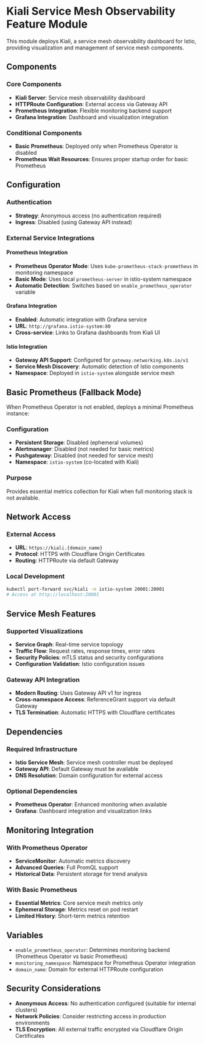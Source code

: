 # Kiali Service Mesh Observability Feature Module

This module deploys Kiali, a service mesh observability dashboard for Istio, providing visualization and management of service mesh components.

## Components

### Core Components
- **Kiali Server**: Service mesh observability dashboard
- **HTTPRoute Configuration**: External access via Gateway API
- **Prometheus Integration**: Flexible monitoring backend support
- **Grafana Integration**: Dashboard and visualization integration

### Conditional Components
- **Basic Prometheus**: Deployed only when Prometheus Operator is disabled
- **Prometheus Wait Resources**: Ensures proper startup order for basic Prometheus

## Configuration

### Authentication
- **Strategy**: Anonymous access (no authentication required)
- **Ingress**: Disabled (using Gateway API instead)

### External Service Integrations

#### Prometheus Integration
- **Prometheus Operator Mode**: Uses `kube-prometheus-stack-prometheus` in monitoring namespace
- **Basic Mode**: Uses local `prometheus-server` in istio-system namespace
- **Automatic Detection**: Switches based on `enable_prometheus_operator` variable

#### Grafana Integration
- **Enabled**: Automatic integration with Grafana service
- **URL**: `http://grafana.istio-system:80`
- **Cross-service**: Links to Grafana dashboards from Kiali UI

#### Istio Integration
- **Gateway API Support**: Configured for `gateway.networking.k8s.io/v1`
- **Service Mesh Discovery**: Automatic detection of Istio components
- **Namespace**: Deployed in `istio-system` alongside service mesh

## Basic Prometheus (Fallback Mode)

When Prometheus Operator is not enabled, deploys a minimal Prometheus instance:

### Configuration
- **Persistent Storage**: Disabled (ephemeral volumes)
- **Alertmanager**: Disabled (not needed for basic metrics)
- **Pushgateway**: Disabled (not needed for service mesh)
- **Namespace**: `istio-system` (co-located with Kiali)

### Purpose
Provides essential metrics collection for Kiali when full monitoring stack is not available.

## Network Access

### External Access
- **URL**: `https://kiali.{domain_name}`
- **Protocol**: HTTPS with Cloudflare Origin Certificates
- **Routing**: HTTPRoute via default Gateway

### Local Development
```bash
kubectl port-forward svc/kiali -n istio-system 20001:20001
# Access at http://localhost:20001
```

## Service Mesh Features

### Supported Visualizations
- **Service Graph**: Real-time service topology
- **Traffic Flow**: Request rates, response times, error rates
- **Security Policies**: mTLS status and security configurations
- **Configuration Validation**: Istio configuration issues

### Gateway API Integration
- **Modern Routing**: Uses Gateway API v1 for ingress
- **Cross-namespace Access**: ReferenceGrant support via default Gateway
- **TLS Termination**: Automatic HTTPS with Cloudflare certificates

## Dependencies

### Required Infrastructure
- **Istio Service Mesh**: Service mesh controller must be deployed
- **Gateway API**: Default Gateway must be available
- **DNS Resolution**: Domain configuration for external access

### Optional Dependencies
- **Prometheus Operator**: Enhanced monitoring when available
- **Grafana**: Dashboard integration and visualization links

## Monitoring Integration

### With Prometheus Operator
- **ServiceMonitor**: Automatic metrics discovery
- **Advanced Queries**: Full PromQL support
- **Historical Data**: Persistent storage for trend analysis

### With Basic Prometheus
- **Essential Metrics**: Core service mesh metrics only
- **Ephemeral Storage**: Metrics reset on pod restart
- **Limited History**: Short-term metrics retention

## Variables

- `enable_prometheus_operator`: Determines monitoring backend (Prometheus Operator vs basic Prometheus)
- `monitoring_namespace`: Namespace for Prometheus Operator integration
- `domain_name`: Domain for external HTTPRoute configuration

## Security Considerations

- **Anonymous Access**: No authentication configured (suitable for internal clusters)
- **Network Policies**: Consider restricting access in production environments
- **TLS Encryption**: All external traffic encrypted via Cloudflare Origin Certificates